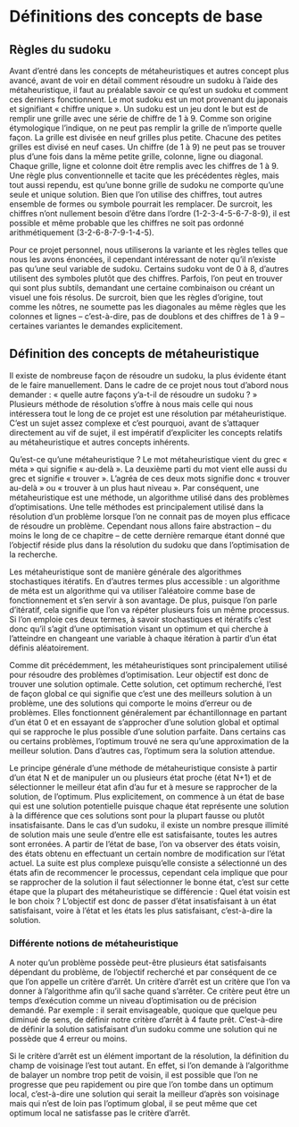 # Définitions des concepts de base

## Règles du sudoku
Avant d’entré dans les concepts de métaheuristiques et autres concept plus avancé, avant de voir en détail comment résoudre un sudoku à l’aide des métaheuristique, il faut au préalable savoir ce qu’est un sudoku et comment ces derniers fonctionnent. Le mot sudoku est un mot provenant du japonais et signifiant « chiffre unique ». Un sudoku est un jeu dont le but est de remplir une grille avec une série de chiffre de 1 à 9. Comme son origine étymologique l’indique, on ne peut pas remplir la grille de n’importe quelle façon. La grille est divisée en neuf grilles plus petite. Chacune des petites grilles est divisé en neuf cases. Un chiffre (de 1 à 9) ne peut pas se trouver plus d’une fois dans la même petite grille, colonne, ligne ou diagonal. Chaque grille, ligne et colonne doit être remplis avec les chiffres de 1 à 9. Une règle plus conventionnelle et tacite que les précédentes règles, mais tout aussi rependu, est qu’une bonne grille de sudoku ne comporte qu’une seule et unique solution. Bien que l’on utilise des chiffres, tout autres ensemble de formes ou symbole pourrait les remplacer. De surcroit, les chiffres n’ont nullement besoin d’être dans l’ordre (1-2-3-4-5-6-7-8-9), il est possible et même probable que les chiffres ne soit pas ordonné arithmétiquement (3-2-6-8-7-9-1-4-5). 

Pour ce projet personnel, nous utiliserons la variante et les règles telles que nous les avons énoncées, il cependant intéressant de noter qu’il n’existe pas qu’une seul variable de sudoku. Certains sudoku vont de 0 à 8, d’autres utilisent des symboles plutôt que des chiffres. Parfois, l’on peut en trouver qui sont plus subtils, demandant une certaine combinaison ou créant un visuel une fois résolus. De surcroit, bien que les règles d’origine, tout comme les nôtres, ne soumette pas les diagonales au même règles que les colonnes et lignes – c’est-à-dire, pas de doublons et des chiffres de 1 à 9 – certaines variantes le demandes explicitement. 

## Définition des concepts de métaheuristique
Il existe de nombreuse façon de résoudre un sudoku, la plus évidente étant de le faire manuellement. Dans le cadre de ce projet nous tout d’abord nous demander : « quelle autre façons y’a-t-il de résoudre un sudoku ? » Plusieurs méthode de résolution s’offre à nous mais celle qui nous intéressera tout le long de ce projet est une résolution par métaheuristique. C’est un sujet assez complexe et c’est pourquoi, avant de s’attaquer directement au vif de sujet, il est impératif d’expliciter les concepts relatifs au métaheuristique et autres concepts inhérents. 

Qu’est-ce qu’une métaheuristique ? Le mot métaheuristique vient du grec « méta » qui signifie « au-delà ». La deuxième parti du mot vient elle aussi du grec et signifie « trouver ». L’agréa de ces deux mots signifie donc « trouver au-delà » ou « trouver à un plus haut niveau ». Par conséquent, une métaheuristique est une méthode, un algorithme utilisé dans des problèmes d’optimisations. Une telle méthodes est principalement utilisé dans la résolution d’un problème lorsque l’on ne connait pas de moyen plus efficace de résoudre un problème. Cependant nous allons faire abstraction – du moins le long de ce chapitre – de cette dernière remarque étant donné que l’objectif réside plus dans la résolution du sudoku que dans l’optimisation de la recherche. 

Les métaheuristique sont de manière générale des algorithmes stochastiques itératifs. En d’autres termes plus accessible : un algorithme de méta est un algorithme qui va utiliser l’aléatoire comme base de fonctionnement et s’en servir à son avantage. De plus, puisque l’on parle d’itératif, cela signifie que l’on va répéter plusieurs fois un même processus. Si l’on emploie ces deux termes, à savoir stochastiques et itératifs c’est donc qu’il s’agit d’une optimisation visant un optimum et qui cherche à l’atteindre en changeant une variable à chaque itération à partir d’un état définis aléatoirement.

Comme dit précédemment, les métaheuristiques sont principalement utilisé pour résoudre des problèmes d’optimisation. Leur objectif est donc de trouver une solution optimale. Cette solution, cet optimum recherché, l’est de façon global ce qui signifie que c’est une des meilleurs solution à un problème, une des solutions qui comporte le moins d’erreur ou de problèmes. Elles fonctionnent généralement par échantillonnage en partant d’un état 0 et en essayant de s’approcher d’une solution global et optimal qui se rapproche le plus possible d’une solution parfaite. Dans certains cas ou certains problèmes, l’optimum trouvé ne sera qu’une approximation de la meilleur solution. Dans d’autres cas, l’optimum sera la solution attendue. 

Le principe générale d’une méthode de métaheuristique consiste à partir d’un état N et de manipuler un ou plusieurs état proche (état N+1) et de sélectionner le meilleur état afin d’au fur et à mesure se rapprocher de la solution, de l’optimum. Plus explicitement, on commence à un état de base qui est une solution potentielle puisque chaque état représente une solution à la différence que ces solutions sont pour la plupart fausse ou plutôt insatisfaisante. Dans le cas d’un sudoku, il existe un nombre presque illimité de solution mais une seule d’entre elle est satisfaisante, toutes les autres sont erronées. A partir de l’état de base, l’on va observer des états voisin, des états obtenu en effectuant un certain nombre de modification sur l’état actuel. La suite est plus complexe puisqu’elle consiste a sélectionné un des états afin de recommencer le processus, cependant cela implique que pour se rapprocher de la solution il faut sélectionner le bonne état, c’est sur cette étape que la plupart des métaheuristique se différencie : Quel état voisin est le bon choix ? L’objectif est donc de passer d’état insatisfaisant à un état satisfaisant, voire à l’état et les états les plus satisfaisant, c’est-à-dire la solution. 

### Différente notions de métaheuristique
A noter qu’un problème possède peut-être plusieurs état satisfaisants dépendant du problème, de l’objectif recherché et par conséquent de ce que l’on appelle un critère d’arrêt. Un critère d’arrêt est un critère que l’on va donner à l’algorithme afin qu’il sache quand s’arrêter. Ce critère peut être un temps d’exécution comme un niveau d’optimisation ou de précision demandé. Par exemple : il serait envisageable, quoique que quelque peu diminué de sens, de définir notre critère d’arrêt à 4 faute prêt. C’est-à-dire de définir la solution satisfaisant d’un sudoku comme une solution qui ne possède que 4 erreur ou moins.  

Si le critère d’arrêt est un élément important de la résolution, la définition du champ de voisinage l’est tout autant. En effet, si l’on demande à l’algorithme de balayer un nombre trop petit de voisin, il est possible que l’on ne progresse que peu rapidement ou pire que l’on tombe dans un optimum local, c’est-à-dire une solution qui serait la meilleur d’après son voisinage mais qui n’est de loin pas l’optimum global, il se peut même que cet optimum local ne satisfasse pas le critère d’arrêt. 